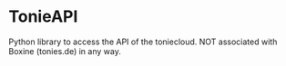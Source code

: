 # TonieAPI
Python library to access the API of the toniecloud. NOT associated with Boxine (tonies.de) in any way.
